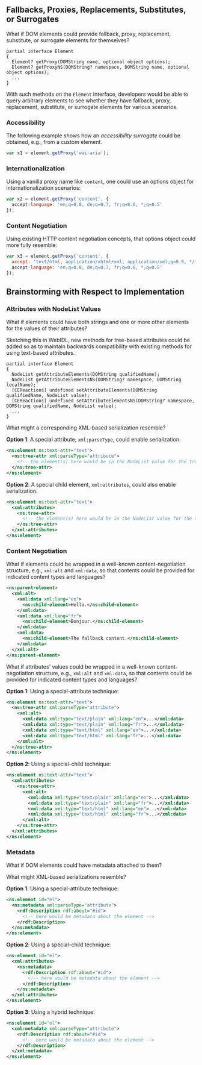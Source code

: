 ## Fallbacks, Proxies, Replacements, Substitutes, or Surrogates

What if DOM elements could provide fallback, proxy, replacement, substitute, or surrogate elements for themselves?

```webidl
partial interface Element
{
  Element? getProxy(DOMString name, optional object options);
  Element? getProxyNS(DOMString? namespace, DOMString name, optional object options);
  ...
}
```

With such methods on the `Element` interface, developers would be able to query arbitrary elements to see whether they have fallback, proxy, replacement, substitute, or surrogate elements for various scenarios.

### Accessibility

The following example shows how an _accessibility surrogate_ could be obtained, e.g., from a custom element.

```js
var x1 = element.getProxy('wai-aria');
```

### Internationalization

Using a vanilla proxy name like `content`, one could use an options object for internationalization scenarios:

```js
var x2 = element.getProxy('content', {
  accept-language: 'en;q=0.8, de;q=0.7, fr;q=0.6, *;q=0.5'
});
```

### Content Negotiation

Using existing HTTP content negotiation concepts, that options object could more fully resemble:

```js
var x3 = element.getProxy('content', {
  accept: 'text/html, application/xhtml+xml, application/xml;q=0.9, */*;q=0.8',
  accept-language: 'en;q=0.8, de;q=0.7, fr;q=0.6, *;q=0.5'
});
```

## Brainstorming with Respect to Implementation

### Attributes with NodeList Values

What if elements could have both strings and one or more other elements for the values of their attributes?

Sketching this in WebIDL, new methods for tree-based attributes could be added so as to maintain backwards compatibility with existing methods for using text-based attributes.

```webidl
partial interface Element
{
  NodeList getAttributeElements(DOMString qualifiedName);
  NodeList getAttributeElementsNS(DOMString? namespace, DOMString localName);
  [CEReactions] undefined setAttributeElements(DOMString qualifiedName, NodeList value);
  [CEReactions] undefined setAttributeElementsNS(DOMString? namespace, DOMString qualifiedName, NodeList value);
  ...
}
```

What might a corresponding XML-based serialization resemble?

**Option 1**: A special attribute, `xml:parseType`, could enable serialization.

```xml
<ns:element ns:text-attr="text">
  <ns:tree-attr xml:parseType="attribute">
    <!-- the element(s) here would be in the NodeList value for the tree-based attribute -->
  </ns:tree-attr>
</ns:element>
```

**Option 2**: A special child element, `xml:attributes`, could also enable serialization.

```xml
<ns:element ns:text-attr="text">
  <xml:attributes>
    <ns:tree-attr>
      <!-- the element(s) here would be in the NodeList value for the tree-based attribute -->
    </ns:tree-attr>
  </xml:attributes>
</ns:element>
```

### Content Negotiation

What if elements could be wrapped in a well-known content-negotiation structure, e.g., `xml:alt` and `xml:data`, so that contents could be provided for indicated content types and languages?

```xml
<ns:parent-element>
  <xml:alt>
    <xml:data xml:lang="en">
      <ns:child-element>Hello.</ns:child-element>
    </xml:data>
    <xml:data xml:lang="fr">
      <ns:child-element>Bonjour.</ns:child-element>
    </xml:data>
    <xml:data>
      <ns:child-element>The fallback content.</ns:child-element>
    </xml:data>
  </xml:alt>
</ns:parent-element>
```

What if attributes' values could be wrapped in a well-known content-negotiation structure, e.g., `xml:alt` and `xml:data`, so that contents could be provided for indicated content types and languages?

**Option 1**: Using a special-attribute technique:

```xml
<ns:element ns:text-attr="text">
  <ns:tree-attr xml:parseType="attribute">
    <xml:alt>
      <xml:data xml:type="text/plain" xml:lang="en">...</xml:data>
      <xml:data xml:type="text/plain" xml:lang="fr">...</xml:data>
      <xml:data xml:type="text/html" xml:lang="en">...</xml:data>
      <xml:data xml:type="text/html" xml:lang="fr">...</xml:data>
    </xml:alt>
  </ns:tree-attr>
</ns:element>
```

**Option 2**: Using a special-child technique:

```xml
<ns:element ns:text-attr="text">
  <xml:attributes>
    <ns:tree-attr>
      <xml:alt>
        <xml:data xml:type="text/plain" xml:lang="en">...</xml:data>
        <xml:data xml:type="text/plain" xml:lang="fr">...</xml:data>
        <xml:data xml:type="text/html" xml:lang="en">...</xml:data>
        <xml:data xml:type="text/html" xml:lang="fr">...</xml:data>
      </xml:alt>
    </xs:tree-attr>
  </xml:attributes>
</ns:element>
```

### Metadata

What if DOM elements could have metadata attached to them?

What might XML-based serializations resemble?

**Option 1**: Using a special-attribute technique:

```xml
<ns:element id="el">
  <ns:metadata xml:parseType="attribute">
    <rdf:Description rdf:about="#id">
      <!-- here would be metadata about the element -->
    </rdf:Description>
  </ns:metadata>
</ns:element>
```

**Option 2**: Using a special-child technique:

```xml
<ns:element id="el">
  <xml:attributes>
    <ns:metadata>
      <rdf:Description rdf:about="#id">
        <!-- here would be metadata about the element -->
      </rdf:Description>
    </ns:metadata>
  </xml:attributes>
</ns:element>
```

**Option 3**: Using a hybrid technique:

```xml
<ns:element id="el">
  <xml:metadata xml:parseType="attribute">
    <rdf:Description rdf:about="#id">
      <!-- here would be metadata about the element -->
    </rdf:Description>
  </xml:metadata>
</ns:element>
```

